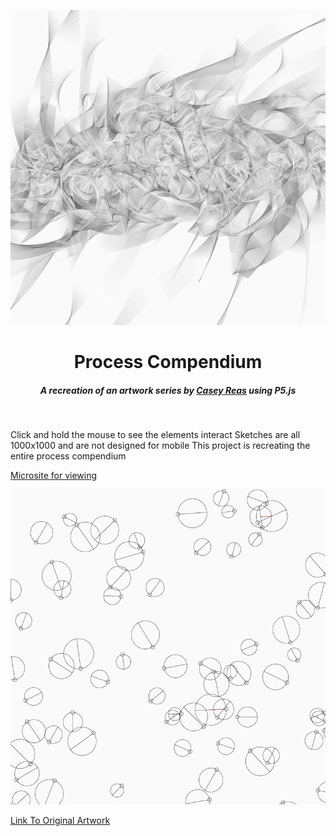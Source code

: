 <p align="center">
  <a href="https://process-compendium.vercel.app/" target="_blank">
    <img src="./thumbnails/process13.jpeg">
  </a>
</p>

<h1 align='center'>Process Compendium</h1>
<h5  align='center'>A recreation of an artwork series by <a href="https://reas.com/" target="_blank"> Casey Reas</a> using P5.js</h5>

<br/>

Click and hold the mouse to see the elements interact Sketches are all 1000x1000 and are not designed for mobile
This project is recreating the entire process compendium

<a href="https://process-compendium.vercel.app/" target="_blank" rel="noopener noreferrer">Microsite for viewing</a>

<p align="center">
  <a href="https://process-compendium.vercel.app/" target="_blank">
    <img src="./thumbnails/debug8.jpg">
  </a>
</p>

<a href="https://reas.com/compendium_text/" target="_blank" rel="noopener noreferrer">Link To Original Artwork</a>

